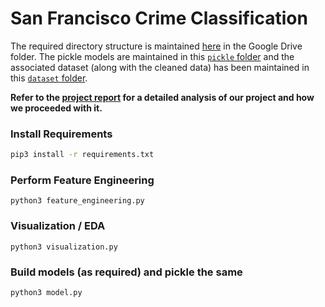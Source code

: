 # San Francisco Crime Classification

The required directory structure is maintained [here](https://drive.google.com/drive/folders/1jThdeSwfb2dE0OGHMO5QgCVyY7ajRCrR?usp=sharing) in the Google Drive folder.
The pickle models are maintained in this [`pickle` folder](https://drive.google.com/drive/folders/1wySWcpjyqn2RoEHB0DJbivcMbBIWm0r8?usp=sharing) and the associated dataset (along with the cleaned data) has been maintained in this [`dataset` folder](https://drive.google.com/drive/folders/1g7Izb1jGPjNEC91VHnVZOjr57CVpchq2?usp=sharing).

__Refer to the [project report](ML_Project_report.pdf) for a detailed analysis of our project and how we proceeded with it.__

### Install Requirements
```bash
pip3 install -r requirements.txt
```

### Perform Feature Engineering
```
python3 feature_engineering.py
```

### Visualization / EDA
```
python3 visualization.py
```

### Build models (as required) and pickle the same
```
python3 model.py
```
